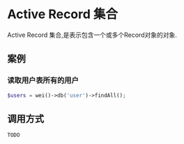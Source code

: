 Active Record 集合
==================

Active Record 集合,是表示包含一个或多个Record对象的对象.

案例
----

### 读取用户表所有的用户

```php
$users = wei()->db('user')->findAll();
```

调用方式
--------

    TODO